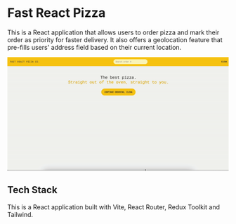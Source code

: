 # Fast React Pizza
This is a React application that allows users to order pizza and mark their order as priority for faster delivery. It also offers a geolocation feature that pre-fills users' address field based on their current location. 

![demo](./public/demo.gif)

## Tech Stack
This is a React application built with Vite, React Router, Redux Toolkit and Tailwind.